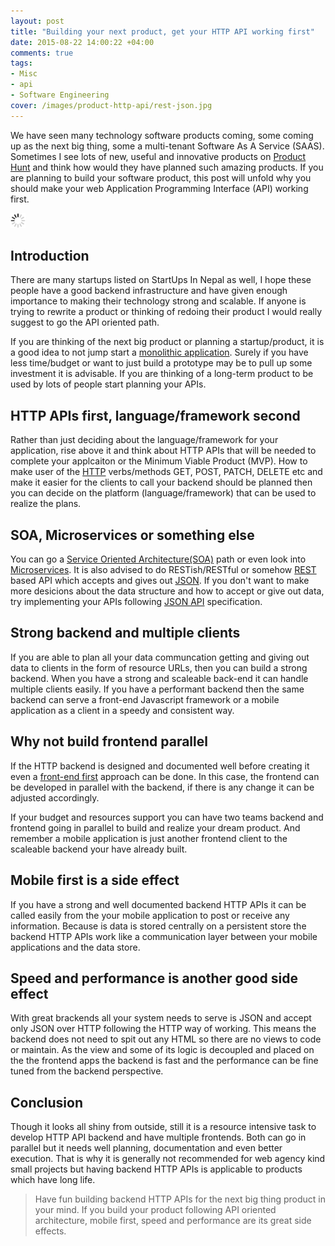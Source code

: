 ```yaml
---
layout: post
title: "Building your next product, get your HTTP API working first"
date: 2015-08-22 14:00:22 +04:00
comments: true
tags:
- Misc
- api
- Software Engineering
cover: /images/product-http-api/rest-json.jpg
---
```


We have seen many technology software products coming, some coming up as the next big thing, some
a multi-tenant Software As A Service (SAAS). Sometimes I see lots of new, useful and innovative
products on [Product Hunt](http://www.producthunt.com/) and think how would they have planned such
amazing products. If you are planning to build your software product, this post will unfold why
you should make your web Application Programming Interface (API) working first.

<img class="center" src="/images/generic/loading.gif" data-echo="/images/product-http-api/rest-json.jpg" title="JSON APIs" alt="JSON APIs">
<!-- more -->

## Introduction

There are many startups listed on StartUps In Nepal as well, I hope
these people have a good backend infrastructure and have given enough importance to making their technology
strong and scalable. If anyone is trying to rewrite a product or thinking of redoing their product I would
really suggest to go the API oriented path.

If you are thinking of the next big product or planning a startup/product, it is a good idea to not jump start
a [monolithic application](https://en.wikipedia.org/wiki/Monolithic_application). Surely if you have less time/budget
or want to just build a prototype may be to pull up some investment it is advisable. If you are thinking of a long-term
product to be used by lots of people start planning your APIs.

## HTTP APIs first, language/framework second

Rather than just deciding about the language/framework for your application, rise above it and think about HTTP APIs
that will be needed to complete your applcaiton or the Minimum Viable Product (MVP). How to make user of the [HTTP](https://en.wikipedia.org/wiki/Hypertext_Transfer_Protocol) verbs/methods
GET, POST, PATCH, DELETE etc and make it easier for the clients to call your backend should be planned then you can
decide on the platform (language/framework) that can be used to realize the plans.

## SOA, Microservices or something else

You can go a [Service Oriented Architecture(SOA)](https://en.wikipedia.org/wiki/Service-oriented_architecture) path
or even look into [Microservices](https://en.wikipedia.org/wiki/Microservices). It is also advised to do
RESTish/RESTful or somehow [REST](https://en.wikipedia.org/wiki/Representational_state_transfer) based API which
accepts and gives out [JSON](https://en.wikipedia.org/wiki/JSON). If you don't want to make more desicions about
the data structure and how to accept or give out data, try implementing your APIs following [JSON API](http://jsonapi.org/) specification.

## Strong backend and multiple clients

If you are able to plan all your data communcation getting and giving out data to clients in the form of resource URLs,
then you can build a strong backend. When you have a strong and scaleable back-end it can handle multiple clients easily. If you have a performant backend then the same backend can serve a front-end Javascript framework or a mobile application as a client in a speedy and consistent way.

## Why not build frontend parallel

If the HTTP backend is designed and documented well before creating it even a [front-end first](http://nobackend.org/) approach can be done. In this case, the frontend can be developed in parallel with the backend, if there is any change it can be adjusted accordingly.

If your budget and resources support you can have two teams backend and frontend going in parallel to build and realize your dream product. And remember a mobile application is just another frontend client to the scaleable backend your have already built.

## Mobile first is a side effect

If you have a strong and well documented backend HTTP APIs it can be called easily from the your mobile application to post or receive any information. Because is data is stored centrally on a persistent store the backend HTTP APIs work like a communication layer between your mobile applications and the data store.

## Speed and performance is another good side effect

With great brackends all your system needs to serve is JSON and accept only JSON over HTTP following the HTTP way of working. This means the backend does not need to spit out any HTML so there are no views to code or maintain. As the view and some of its logic is decoupled and placed on the the frontend apps the backend is fast and the performance can be fine tuned from the backend perspective.

## Conclusion

Though it looks all shiny from outside, still it is a resource intensive task to develop HTTP API backend and have multiple frontends. Both can go in parallel but it needs well planning, documentation and even better execution. That is why it is generally not recommended for web agency kind small projects but having backend HTTP APIs is applicable to products which have long life.

> Have fun building backend HTTP APIs for the next big thing product in your mind.
> If you build your product following API oriented architecture, mobile first, speed and performance are its great side effects.
